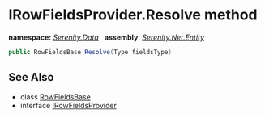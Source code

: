 # IRowFieldsProvider.Resolve method
**namespace:** *[Serenity.Data](../../README.md#serenity.data-namespace)*   **assembly**: *[Serenity.Net.Entity](../../README.md)*

```csharp
public RowFieldsBase Resolve(Type fieldsType)
```

## See Also

* class [RowFieldsBase](../RowFieldsBase.md)
* interface [IRowFieldsProvider](../IRowFieldsProvider.md)
